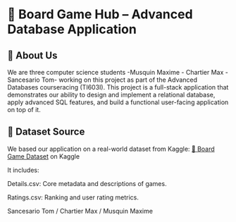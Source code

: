 # 🎲 Board Game Hub – Advanced Database Application

## 👥 About Us
We are three computer science students  -Musquin Maxime - Chartier Max - Sancesario Tom- working on this project as part of the Advanced Databases courseracing (TI603I). This project is a full-stack application that demonstrates our ability to design and implement a relational database, apply advanced SQL features, and build a functional user-facing application on top of it.


## 🧩 Dataset Source
We based our application on a real-world dataset from Kaggle: [📁 Board Game Dataset](https://www.kaggle.com/datasets/joebeachcapital/board-games) on Kaggle

It includes:

Details.csv: Core metadata and descriptions of games.

Ratings.csv: Ranking and user rating metrics.

Sancesario Tom / Chartier Max / Musquin Maxime

